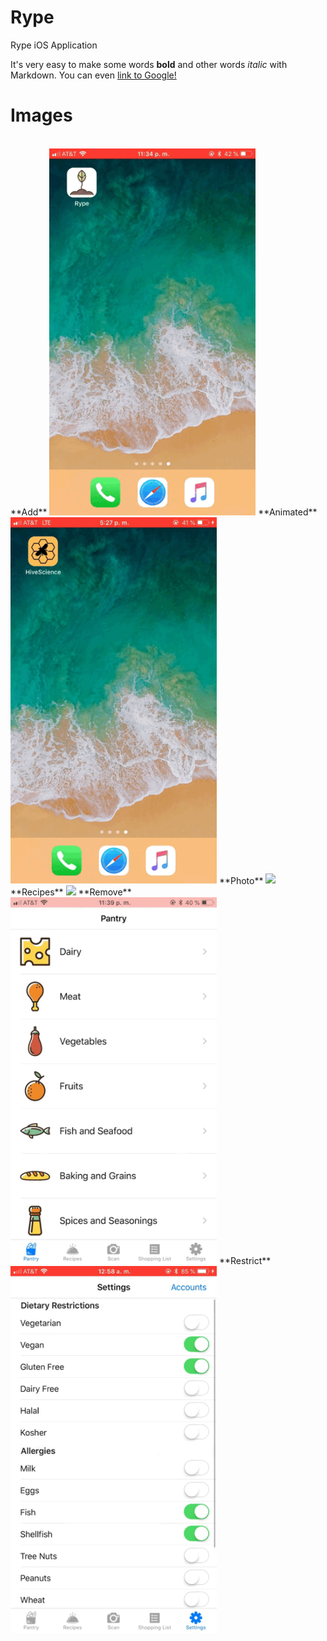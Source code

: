 # Rype
Rype iOS Application</br>


It's very easy to make some words **bold** and other words *italic* with Markdown. You can even [link to Google!](http://google.com)

# Images
</br>
**Add**
<img src="resources/add.gif" width = "330px" />
**Animated**
<img src="resources/animated.gif" width = "330px" />
**Photo**
<img src="resources/photo.gif" width = "330px" />
**Recipes**
<img src="resources/recipes.gif" width = "330px" />
**Remove**
<img src="resources/remove.gif" width = "330px" />
**Restrict**
<img src="resources/restrict.gif" width = "330px" />


